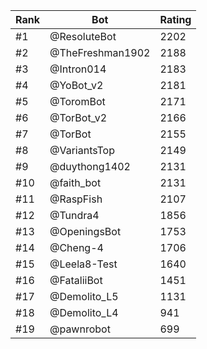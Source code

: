 Rank|Bot|Rating
---|---|---
#1|@ResoluteBot|2202
#2|@TheFreshman1902|2188
#3|@Intron014|2183
#4|@YoBot_v2|2181
#5|@ToromBot|2171
#6|@TorBot_v2|2166
#7|@TorBot|2155
#8|@VariantsTop|2149
#9|@duythong1402|2131
#10|@faith_bot|2131
#11|@RaspFish|2107
#12|@Tundra4|1856
#13|@OpeningsBot|1753
#14|@Cheng-4|1706
#15|@Leela8-Test|1640
#16|@FataliiBot|1451
#17|@Demolito_L5|1131
#18|@Demolito_L4|941
#19|@pawnrobot|699

